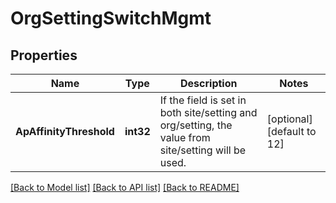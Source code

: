 # OrgSettingSwitchMgmt

## Properties
Name | Type | Description | Notes
------------ | ------------- | ------------- | -------------
**ApAffinityThreshold** | **int32** | If the field is set in both site/setting and org/setting, the value from site/setting will be used. | [optional] [default to 12]

[[Back to Model list]](../README.md#documentation-for-models) [[Back to API list]](../README.md#documentation-for-api-endpoints) [[Back to README]](../README.md)

